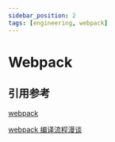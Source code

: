 ```yaml
---
sidebar_position: 2
tags: [engineering, webpack]
---
```


# Webpack

## 引用参考

[webpack](https://webpack.docschina.org/concepts/)

[webpack 编译流程漫谈](https://github.com/dhj9/blog/issues/4)

